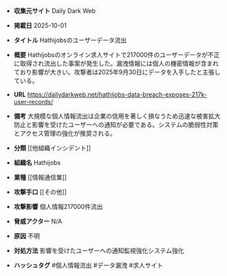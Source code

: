 - **収集元サイト**
Daily Dark Web

- **掲載日**
2025-10-01

- **タイトル**
Hathijobsのユーザーデータ流出

- **概要**
Hathijobsのオンライン求人サイトで217000件のユーザーデータが不正に取得され流出した事案が発生した。漏洩情報には個人の機密情報が含まれており影響が大きい。攻撃者は2025年9月30日にデータを入手したと主張している。

- **URL**
https://dailydarkweb.net/hathijobs-data-breach-exposes-217k-user-records/

- **備考**
大規模な個人情報流出は企業の信用を著しく損なうため迅速な被害拡大防止と影響を受けたユーザーへの通知が必要である。システムの脆弱性対策とアクセス管理の強化が推奨される。

- **分類**
[[他組織インシデント]]

- **組織名**
Hathijobs

- **業種**
[[情報通信業]]

- **攻撃手口**
[[その他]]

- **攻撃影響**
個人情報217000件流出

- **脅威アクター**
N/A

- **原因**
不明

- **対処方法**
影響を受けたユーザーへの通知監視強化システム強化

- **ハッシュタグ**
#個人情報流出 #データ漏洩 #求人サイト
